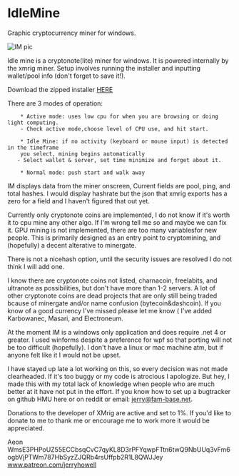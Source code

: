 # IdleMine
 Graphic cryptocurrency miner for windows.

![IM pic](https://i.imgur.com/NbEIk1T.png "in action")


  Idle mine is a cryptonote(lite) miner for windows. It is powered internally by the 
xmrig miner.  Setup involves running the installer and 
inputting wallet/pool info (don't forget to save it!).
     
  Download the zipped installer   [HERE](https://github.com/jerrimus/IdleMine/releases)
     
     
  There are 3 modes of operation:
        
        * Active mode: uses low cpu for when you are browsing or doing light computing.
        - Check active mode,choose level of CPU use, and hit start.
         
        * Idle Mine: if no activity (keyboard or mouse input) is detected in the timeframe 
        you select, mining begins automatically 
       - Select wallet & server, set time minimize and forget about it.
         
        * Normal mode: push start and walk away
        
        
  IM displays data from the miner onscreen, Current fields are pool, ping, and total hashes. I would 
display hashrate but the json that xmrig exports has
a zero for a field and I haven't figured that out yet.
        
  Currently only cryptonote coins are implemented, I do not know if it's worth it to cpu mine 
any other algo. If I'm wrong tell me so and maybe we can fix it.  GPU mining is not implemented,
there are too many variablesfor new people. This is primarily designed as an entry point to cryptomining, and
(hopefully) a decent alterative to minergate.
        
  There is not a nicehash option, until the security issues are resolved I do not think 
I will add one.
 
  I know there are cryptonote coins not listed, charnacoin, freelabits, and ultranote as possibilities,
        but don't have more than 1-2 servers.  A lot of other cryptonote coins are dead projects that are only
        still being traded bcause of minergate and/or name confusion (bytecoin&dashcoin). If you know of a good 
        currency I've missed please let me know ( I've added Karbowanec, Masari, and Electroneum.   
         
  At the moment IM is a windows only application and does require .net 4 or greater. I used winforms despite
            a preference for wpf so that porting will not be too difficult (hopefully). I don't have a linux or mac 
            machine   atm, but if anyone felt like it I would not be upset.
            
            
  I have stayed up late a lot working on this, so every decision was not made clearheaded. If it's too buggy or 
           my code is atrocious I apologize. But hey, I made this with my total lack of knowledge when people who are
           much better at it have not put in the effort.
           If you know how to set up a bugtracker on github HMU here or on reddit or email: jerry@fam-base.net.
        
          
  Donations to the developer of XMrig are active and set to 1%. If you'd like to donate to me to thank me or
            encourage me to work more it would be appreciated. 
             
 Aeon WmsE3PHPoUZ55ECCbsqCvC7qyKL8D3rPFYqwpFTtn6twQ9NbUUq3vFm6ogbVjPTWm787HbSyzZJQRb4rsUffpb2R1L8QWJJey
 www.patreon.com/jerryhowell

